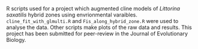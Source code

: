 R scripts used for a project which augmented cline models of _Littorina saxatilis_ hybrid zones using envrionmental varaibles. `cline_fit_with_glmulti.R` and `Fis_along_hybrid_zone.R` were used to analyse the data. Other scripts make plots of the raw data and results. This project has been submitted for peer-review in the Journal of Evolutionary Biology.
